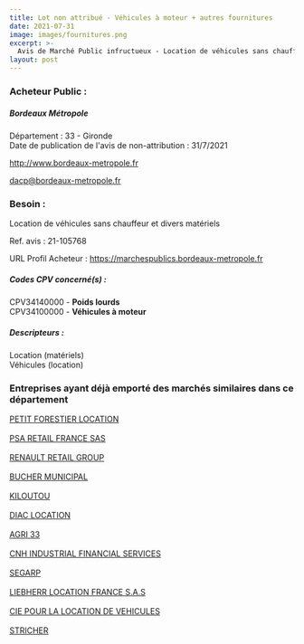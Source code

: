 ```yaml
---
title: Lot non attribué - Véhicules à moteur + autres fournitures
date: 2021-07-31
image: images/fournitures.png
excerpt: >-
  Avis de Marché Public infructueux - Location de véhicules sans chauffeur et divers matériels
layout: post
---
```


### Acheteur Public :
##### Bordeaux Métropole
Département : 33 - Gironde<br/>
Date de publication de l'avis de non-attribution : 31/7/2021


http://www.bordeaux-metropole.fr

dacp@bordeaux-metropole.fr


### Besoin :

Location de véhicules sans chauffeur et divers matériels

Ref. avis : 21-105768

URL Profil Acheteur : https://marchespublics.bordeaux-metropole.fr

##### Codes CPV concerné(s) :
CPV34140000 - **Poids lourds** <br/>
CPV34100000 - **Véhicules à moteur** <br/>

##### Descripteurs :
Location (matériels) <br/>
Véhicules (location) <br/>

### Entreprises ayant déjà emporté des marchés similaires dans ce département
<a href="/entreprise-544/siren-300571049">PETIT FORESTIER LOCATION</a><br/><br/>
<a href="/entreprise-544/siren-302475041">PSA RETAIL FRANCE SAS</a><br/><br/>
<a href="/entreprise-545/siren-312212301">RENAULT RETAIL GROUP</a><br/><br/>
<a href="/entreprise-545/siren-312378870">BUCHER MUNICIPAL</a><br/><br/>
<a href="/entreprise-545/siren-317686061">KILOUTOU</a><br/><br/>
<a href="/entreprise-547/siren-329892368">DIAC LOCATION</a><br/><br/>
<a href="/entreprise-551/siren-379305774">AGRI 33</a><br/><br/>
<a href="/entreprise-553/siren-389441569">CNH INDUSTRIAL FINANCIAL SERVICES</a><br/><br/>
<a href="/entreprise-554/siren-392889804">SEGARP</a><br/><br/>
<a href="/entreprise-560/siren-432935468">LIEBHERR LOCATION FRANCE S.A.S</a><br/><br/>
<a href="/entreprise-573/siren-682004056">CIE POUR LA LOCATION DE VEHICULES</a><br/><br/>
<a href="/entreprise-574/siren-775741440">STRICHER</a><br/><br/>
